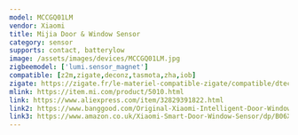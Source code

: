 ```yaml
---
model: MCCGQ01LM
vendor: Xiaomi
title: Mijia Door & Window Sensor
category: sensor
supports: contact, batterylow
image: /assets/images/devices/MCCGQ01LM.jpg
zigbeemodel: ['lumi.sensor_magnet']
compatible: [z2m,zigate,deconz,tasmota,zha,iob]
zigate: https://zigate.fr/le-materiel-compatible-zigate/compatible/dtecteurouverturedeporte
mlink: https://item.mi.com/product/5010.html
link: https://www.aliexpress.com/item/32829391822.html
link2: https://www.banggood.com/Original-Xiaomi-Intelligent-Door-Window-Sensor-Control-Smart-Home-Suit-Kit-Accessory-p-1017541.html
link3: https://www.amazon.co.uk/Xiaomi-Smart-Door-Window-Sensor/dp/B06XHWRBKY
---
```


